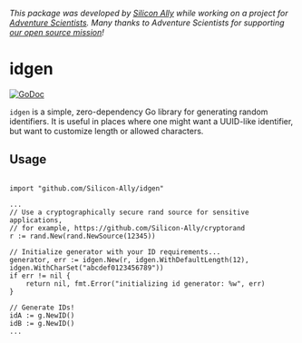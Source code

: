 _This package was developed by [Silicon Ally](https://siliconally.org) while
working on a project for  [Adventure Scientists](https://adventurescientists.org).
Many thanks to Adventure Scientists for supporting [our open source
mission](https://siliconally.org/policies/open-source/)!_

# idgen

[![GoDoc](https://pkg.go.dev/badge/github.com/Silicon-Ally/idgen?status.svg)](https://pkg.go.dev/github.com/Silicon-Ally/idgen?tab=doc)

`idgen` is a simple, zero-dependency Go library for generating random
identifiers. It is useful in places where one might want a UUID-like
identifier, but want to customize length or allowed characters. 

## Usage

```golang

import "github.com/Silicon-Ally/idgen"

...
// Use a cryptographically secure rand source for sensitive applications,
// for example, https://github.com/Silicon-Ally/cryptorand
r := rand.New(rand.NewSource(12345))

// Initialize generator with your ID requirements...
generator, err := idgen.New(r, idgen.WithDefaultLength(12), idgen.WithCharSet("abcdef0123456789")) 
if err != nil {
    return nil, fmt.Error("initializing id generator: %w", err)
}

// Generate IDs!
idA := g.NewID()
idB := g.NewID()
...
```
